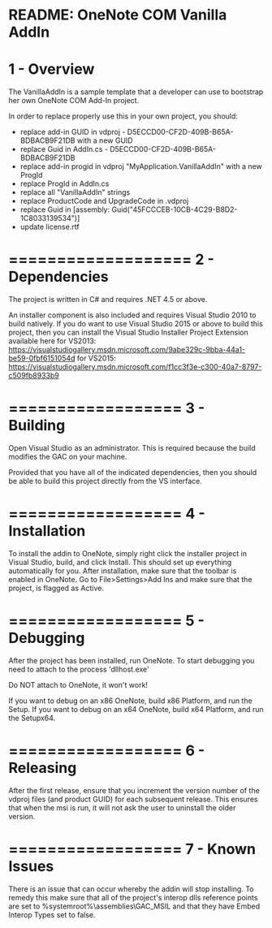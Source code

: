 README: OneNote COM Vanilla AddIn 
===================
1 - Overview
===================
The VanillaAddIn is a sample template that a developer can use to bootstrap her own OneNote COM Add-In project.

In order to replace properly use this in your own project, you should:
* replace add-in GUID in vdproj - D5ECCD00-CF2D-409B-B65A-BDBACB9F21DB with a new GUID
* replace Guid in AddIn.cs - D5ECCD00-CF2D-409B-B65A-BDBACB9F21DB
* replace add-in progid in vdproj "MyApplication.VanillaAddIn" with a new ProgId
* replace ProgId in AddIn.cs
* replace all "VanillaAddIn" strings
* replace ProductCode and UpgradeCode in .vdproj
* replace Guid in [assembly: Guid("45FCCCEB-10CB-4C29-B8D2-1C8033139534")]
* update license.rtf

===================
2 - Dependencies
===================
The project is written in C# and requires .NET 4.5 or above. 

An installer component is also included and requires Visual Studio 2010 to build natively. If you do want 
to use Visual Studio 2015 or above to build this project, then you can install the Visual Studio Installer
Project Extension available here 
for VS2013: https://visualstudiogallery.msdn.microsoft.com/9abe329c-9bba-44a1-be59-0fbf6151054d
for VS2015: https://visualstudiogallery.msdn.microsoft.com/f1cc3f3e-c300-40a7-8797-c509fb8933b9

==================
3 - Building
==================
Open Visual Studio as an administrator. This is required because the build modifies the GAC on your machine.

Provided that you have all of the indicated dependencies, then you should be able to build this project directly
from the VS interface.

==================
4 - Installation
==================
To install the addin to OneNote, simply right click the installer project in Visual Studio, build, and click Install. 
This should set up everything automatically for you.
After installation, make sure that the toolbar is enabled in OneNote. Go to File>Settings>Add Ins and make sure that 
the project, is flagged as Active. 

==================
5 - Debugging
==================
After the project has been installed, run OneNote. To start debugging you need to attach to the process 'dllhost.exe'

Do NOT attach to OneNote, it won't work!

If you want to debug on an x86 OneNote, build x86 Platform, and run the Setup.
If you want to debug on an x64 OneNote, build x64 Platform, and run the Setupx64.

==================
6 - Releasing
==================
After the first release, ensure that you increment the version number of the vdproj files (and product GUID) for each subsequent release.
This ensures that when the msi is run, it will not ask the user to uninstall the older version.

==================
7 - Known Issues
==================
There is an issue that can occur whereby the addin will stop installing. To remedy this make sure that all of the project's
interop dlls reference points are set to %systemroot%\assemblies\GAC_MSIL and that they have Embed Interop Types set to false.
